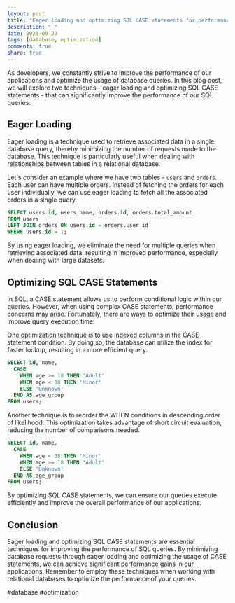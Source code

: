```yaml
---
layout: post
title: "Eager loading and optimizing SQL CASE statements for performance"
description: " "
date: 2023-09-29
tags: [database, optimization]
comments: true
share: true
---
```


As developers, we constantly strive to improve the performance of our applications and optimize the usage of database queries. In this blog post, we will explore two techniques - eager loading and optimizing SQL CASE statements - that can significantly improve the performance of our SQL queries.

## Eager Loading

Eager loading is a technique used to retrieve associated data in a single database query, thereby minimizing the number of requests made to the database. This technique is particularly useful when dealing with relationships between tables in a relational database.

Let's consider an example where we have two tables - `users` and `orders`. Each user can have multiple orders. Instead of fetching the orders for each user individually, we can use eager loading to fetch all the associated orders in a single query.

```sql
SELECT users.id, users.name, orders.id, orders.total_amount
FROM users
LEFT JOIN orders ON users.id = orders.user_id
WHERE users.id = 1;
```

By using eager loading, we eliminate the need for multiple queries when retrieving associated data, resulting in improved performance, especially when dealing with large datasets.

## Optimizing SQL CASE Statements

In SQL, a CASE statement allows us to perform conditional logic within our queries. However, when using complex CASE statements, performance concerns may arise. Fortunately, there are ways to optimize their usage and improve query execution time.

One optimization technique is to use indexed columns in the CASE statement condition. By doing so, the database can utilize the index for faster lookup, resulting in a more efficient query.

```sql
SELECT id, name,
  CASE
    WHEN age >= 18 THEN 'Adult'
    WHEN age < 18 THEN 'Minor'
    ELSE 'Unknown'
  END AS age_group
FROM users;
```

Another technique is to reorder the WHEN conditions in descending order of likelihood. This optimization takes advantage of short circuit evaluation, reducing the number of comparisons needed.

```sql
SELECT id, name,
  CASE
    WHEN age < 18 THEN 'Minor'
    WHEN age >= 18 THEN 'Adult'
    ELSE 'Unknown'
  END AS age_group
FROM users;
```

By optimizing SQL CASE statements, we can ensure our queries execute efficiently and improve the overall performance of our applications.

## Conclusion

Eager loading and optimizing SQL CASE statements are essential techniques for improving the performance of SQL queries. By minimizing database requests through eager loading and optimizing the usage of CASE statements, we can achieve significant performance gains in our applications. Remember to employ these techniques when working with relational databases to optimize the performance of your queries.

#database #optimization